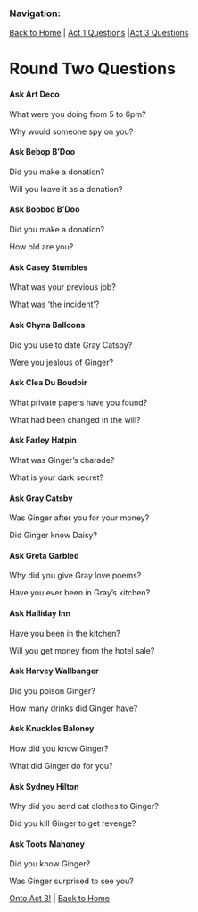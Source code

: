 <h3> Navigation: </h3> 

[Back to Home](https://kryan17.github.io/) | [Act 1 Questions](https://kryan17.github.io/Act1Questions) |[Act 3 Questions](https://kryan17.github.io/Act3Questions)


<h1> Round Two Questions </h1>

<h4>Ask Art Deco</h4>
<p>What were you doing from 5 to 6pm?</p>
<p>Why would someone spy on you?</p>

<h4>Ask Bebop B’Doo</h4>
<p>Did you make a donation?</p>
<p>Will you leave it as a donation?</p>

<h4>Ask Booboo B’Doo</h4>
<p>Did you make a donation?</p>
<p>How old are you?</p>

<h4>Ask Casey Stumbles</h4>
<p>What was your previous job?</p>
<p>What was ‘the incident’?</p>

<h4>Ask Chyna Balloons</h4>
<p>Did you use to date Gray Catsby?</p>
<p>Were you jealous of Ginger?</p>

<h4>Ask Clea Du Boudoir</h4>
<p>What private papers have you found?</p>
<p>What had been changed in the will?</p>

<h4>Ask Farley Hatpin</h4>
<p>What was Ginger’s charade?</p>
<p>What is your dark secret?</p>

<h4>Ask Gray Catsby</h4>
<p>Was Ginger after you for your money?</p>
<p>Did Ginger know Daisy?</p>

<h4>Ask Greta Garbled</h4>
<p>Why did you give Gray love poems?</p>
<p>Have you ever been in Gray’s kitchen?</p>

<h4>Ask Halliday Inn</h4>
<p>Have you been in the kitchen?</p>
<p>Will you get money from the hotel sale?</p>

<h4>Ask Harvey Wallbanger</h4>
<p>Did you poison Ginger?</p>
<p>How many drinks did Ginger have?</p>

<h4>Ask Knuckles Baloney</h4>
<p>How did you know Ginger?</p>
<p>What did Ginger do for you?</p>

<h4>Ask Sydney Hilton</h4>
<p>Why did you send cat clothes to Ginger?</p>
<p>Did you kill Ginger to get revenge?</p>

<h4>Ask Toots Mahoney </h4>
<p>Did you know Ginger?</p>
<p>Was Ginger surprised to see you?</p>

[Onto Act 3!](https://kryan17.github.io/Act3Questions) | [Back to Home](https://kryan17.github.io/)

